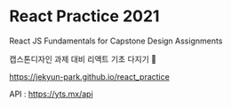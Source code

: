 # React Practice 2021

React JS Fundamentals for Capstone Design Assignments

캡스톤디자인 과제 대비 리액트 기초 다지기 📖

https://jekyun-park.github.io/react_practice

API : https://yts.mx/api
